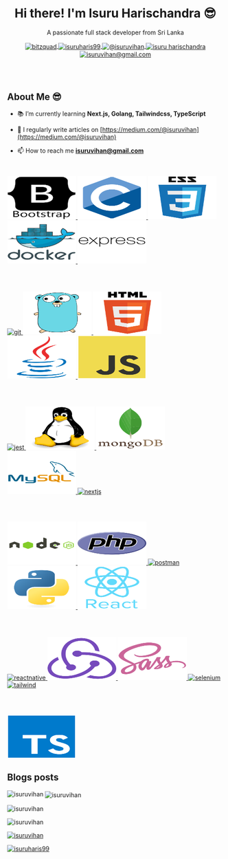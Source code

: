 <h1 align="center">Hi there! I'm Isuru Harischandra 😎</h1>
<p align="center">
  A passionate full stack developer from Sri Lanka
</p>
<div align="center">
<p align="center">
  <a href="https://www.bitzquad.com/" target="blank">
    <img align="center" src="https://www.bitzquad.com/logo.webp" alt="bitzquad" height="20" width="20" />
  </a>
  <a href="https://twitter.com/isuruharis99" target="blank">
    <img align="center" src="https://raw.githubusercontent.com/rahuldkjain/github-profile-readme-generator/master/src/images/icons/Social/twitter.svg" alt="isuruharis99" height="20" width="50" />
  <a href="https://medium.com/@isuruvihan" target="blank">
    <img align="center" src="https://encrypted-tbn0.gstatic.com/images?q=tbn:ANd9GcSbrrjmspZyVMIEkryHQTqmWKKEklboeK71jw" alt="@isuruvihan" height="30" width="30" />
  </a>
  </a>
  <a href="https://linkedin.com/in/isuru harischandra" target="blank">
    <img align="center" src="https://raw.githubusercontent.com/rahuldkjain/github-profile-readme-generator/master/src/images/icons/Social/linked-in-alt.svg" alt="isuru harischandra" height="20" width="50" />
  </a>
  <a href="mailto:isuruvihan@gmail.com" target="blank">
    <img align="center" src="https://play-lh.googleusercontent.com/KSuaRLiI_FlDP8cM4MzJ23ml3og5Hxb9AapaGTMZ2GgR103mvJ3AAnoOFz1yheeQBBI=w240-h480-rw" alt="isuruvihan@gmail.com" height="30" width="30" />
  </a>
</p>
</div>

<br/><br/>

## About Me 😎
- 📚 I’m currently learning **Next.js, Golang, Tailwindcss, TypeScript**

- 📝 I regularly write articles on [https://medium.com/@isuruvihan](https://medium.com/@isuruvihan)

- 📫 How to reach me **isuruvihan@gmail.com**
<!-- 
<br/><br/>

## Languages and Tools 🧰 -->

<br/>

<p align="left"> 
  <a href="https://getbootstrap.com" target="_blank" rel="noreferrer"> 
    <img src="https://raw.githubusercontent.com/devicons/devicon/master/icons/bootstrap/bootstrap-plain-wordmark.svg" alt="bootstrap" width="160" height="100"/> 
  </a> 
  <a href="https://www.cprogramming.com/" target="_blank" rel="noreferrer"> 
    <img src="https://raw.githubusercontent.com/devicons/devicon/master/icons/c/c-original.svg" alt="c" width="160" height="100"/> 
  </a> 
  <a href="https://www.w3schools.com/css/" target="_blank" rel="noreferrer"> 
    <img src="https://raw.githubusercontent.com/devicons/devicon/master/icons/css3/css3-original-wordmark.svg" alt="css3" width="160" height="100"/> 
  </a> 
  <a href="https://www.docker.com/" target="_blank" rel="noreferrer"> 
    <img src="https://raw.githubusercontent.com/devicons/devicon/master/icons/docker/docker-original-wordmark.svg" alt="docker" width="160" height="100"/> 
  </a> 
  <a href="https://expressjs.com" target="_blank" rel="noreferrer"> 
    <img src="https://raw.githubusercontent.com/devicons/devicon/master/icons/express/express-original-wordmark.svg" alt="express" width="160" height="100"/> 
  </a> 

  <br/><br/>
  
  <a href="https://git-scm.com/" target="_blank" rel="noreferrer"> 
    <img src="https://www.vectorlogo.zone/logos/git-scm/git-scm-icon.svg" alt="git" width="160" height="100"/> 
  </a> 
  <a href="https://golang.org" target="_blank" rel="noreferrer"> 
    <img src="https://raw.githubusercontent.com/devicons/devicon/master/icons/go/go-original.svg" alt="go" width="160" height="100"/> 
  </a> 
  <a href="https://www.w3.org/html/" target="_blank" rel="noreferrer"> 
    <img src="https://raw.githubusercontent.com/devicons/devicon/master/icons/html5/html5-original-wordmark.svg" alt="html5" width="160" height="100"/> 
  </a> 
  <a href="https://www.java.com" target="_blank" rel="noreferrer"> 
    <img src="https://raw.githubusercontent.com/devicons/devicon/master/icons/java/java-original.svg" alt="java" width="160" height="100"> 
  </a> 
  <a href="https://developer.mozilla.org/en-US/docs/Web/JavaScript" target="_blank" rel="noreferrer"> 
    <img src="https://raw.githubusercontent.com/devicons/devicon/master/icons/javascript/javascript-original.svg" alt="javascript" width="160" height="100"/> 
  </a> 
  
  <br/><br/>
  
  <a href="https://jestjs.io" target="_blank" rel="noreferrer"> 
    <img src="https://www.vectorlogo.zone/logos/jestjsio/jestjsio-icon.svg" alt="jest" width="160" height="100"/> 
  </a> 
  <a href="https://www.linux.org/" target="_blank" rel="noreferrer"> 
    <img src="https://raw.githubusercontent.com/devicons/devicon/master/icons/linux/linux-original.svg" alt="linux" width="160" height="100"/> 
  </a> 
  <a href="https://www.mongodb.com/" target="_blank" rel="noreferrer"> 
    <img src="https://raw.githubusercontent.com/devicons/devicon/master/icons/mongodb/mongodb-original-wordmark.svg" alt="mongodb" width="160" height="100"/> 
  </a> 
  <a href="https://www.mysql.com/" target="_blank" rel="noreferrer"> 
    <img src="https://raw.githubusercontent.com/devicons/devicon/master/icons/mysql/mysql-original-wordmark.svg" alt="mysql" width="160" height="100"/> 
  </a> 
  <a href="https://nextjs.org/" target="_blank" rel="noreferrer"> 
    <img src="https://cdn.worldvectorlogo.com/logos/nextjs-2.svg" alt="nextjs" width="160" height="100"/> 
  </a> 
  
  <br/><br/>
  
  <a href="https://nodejs.org" target="_blank" rel="noreferrer"> 
    <img src="https://raw.githubusercontent.com/devicons/devicon/master/icons/nodejs/nodejs-original-wordmark.svg" alt="nodejs" width="160" height="100"/> 
  </a> 
  <a href="https://www.php.net" target="_blank" rel="noreferrer"> 
    <img src="https://raw.githubusercontent.com/devicons/devicon/master/icons/php/php-original.svg" alt="php" width="160" height="100"/>
  </a> 
  <a href="https://postman.com" target="_blank" rel="noreferrer"> 
    <img src="https://www.vectorlogo.zone/logos/getpostman/getpostman-icon.svg" alt="postman" width="160" height="100"/> 
  </a> 
  <a href="https://www.python.org" target="_blank" rel="noreferrer"> 
    <img src="https://raw.githubusercontent.com/devicons/devicon/master/icons/python/python-original.svg" alt="python" width="160" height="100"/> 
  </a> 
  <a href="https://reactjs.org/" target="_blank" rel="noreferrer"> 
    <img src="https://raw.githubusercontent.com/devicons/devicon/master/icons/react/react-original-wordmark.svg" alt="react" width="160" height="100"/> 
  </a> 
  
  <br/><br/>
  
  <a href="https://reactnative.dev/" target="_blank" rel="noreferrer"> 
    <img src="https://reactnative.dev/img/header_logo.svg" alt="reactnative" width="160" height="100"/> 
  </a> 
  <a href="https://redux.js.org" target="_blank" rel="noreferrer"> 
    <img src="https://raw.githubusercontent.com/devicons/devicon/master/icons/redux/redux-original.svg" alt="redux" width="160" height="100"/> 
  </a> 
  <a href="https://sass-lang.com" target="_blank" rel="noreferrer"> 
    <img src="https://raw.githubusercontent.com/devicons/devicon/master/icons/sass/sass-original.svg" alt="sass" width="160" height="100"> 
  </a> 
  <a href="https://www.selenium.dev" target="_blank" rel="noreferrer"> 
    <img src="https://raw.githubusercontent.com/detain/svg-logos/780f25886640cef088af994181646db2f6b1a3f8/svg/selenium-logo.svg" alt="selenium" width="160" height="100"/> 
  </a> 
  <a href="https://tailwindcss.com/" target="_blank" rel="noreferrer"> 
    <img src="https://www.vectorlogo.zone/logos/tailwindcss/tailwindcss-icon.svg" alt="tailwind" width="160" height="100"/> 
  </a> 
  
  <br/><br/>
  
  <a href="https://www.typescriptlang.org/" target="_blank" rel="noreferrer"> 
    <img src="https://raw.githubusercontent.com/devicons/devicon/master/icons/typescript/typescript-original.svg" alt="typescript" width="160" height="100"/> 
  </a> 
</p>

## Blogs posts
<!-- BLOG-POST-LIST:START -->
<!-- BLOG-POST-LIST:END -->

<p><img align="left" src="https://github-readme-stats.vercel.app/api/top-langs?username=isuruvihan&show_icons=true&locale=en&layout=compact" alt="isuruvihan" /></p>

<p>&nbsp;<img align="center" src="https://github-readme-stats.vercel.app/api?username=isuruvihan&show_icons=true&locale=en" alt="isuruvihan" /></p>

<p><img align="center" src="https://github-readme-streak-stats.herokuapp.com/?user=isuruvihan&" alt="isuruvihan" /></p>

<p align="left"> <img src="https://komarev.com/ghpvc/?username=isuruvihan&label=Profile%20views&color=0e75b6&style=flat" alt="isuruvihan" /> </p>

<p align="left"> <a href="https://github.com/ryo-ma/github-profile-trophy"><img src="https://github-profile-trophy.vercel.app/?username=isuruvihan" alt="isuruvihan" /></a> </p>

<p align="left"> <a href="https://twitter.com/isuruharis99" target="blank"><img src="https://img.shields.io/twitter/follow/isuruharis99?logo=twitter&style=for-the-badge" alt="isuruharis99" /></a> </p>
